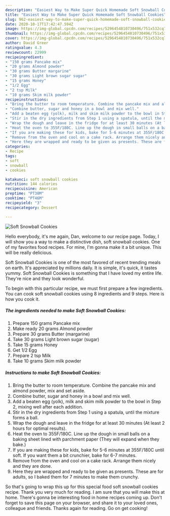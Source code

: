 ```yaml
---
description: "Easiest Way to Make Super Quick Homemade Soft Snowball Cookies"
title: "Easiest Way to Make Super Quick Homemade Soft Snowball Cookies"
slug: 962-easiest-way-to-make-super-quick-homemade-soft-snowball-cookies
date: 2020-10-17T17:42:47.594Z
image: https://img-global.cpcdn.com/recipes/5296454810730496/751x532cq70/soft-snowball-cookies-recipe-main-photo.jpg
thumbnail: https://img-global.cpcdn.com/recipes/5296454810730496/751x532cq70/soft-snowball-cookies-recipe-main-photo.jpg
cover: https://img-global.cpcdn.com/recipes/5296454810730496/751x532cq70/soft-snowball-cookies-recipe-main-photo.jpg
author: David Greer
ratingvalue: 4.3
reviewcount: 22999
recipeingredient:
- "150 grams Pancake mix"
- "20 grams Almond powder"
- "30 grams Butter margarine"
- "30 grams Light brown sugar sugar"
- "15 grams Honey"
- "1/2 Egg"
- "2 tsp Milk"
- "10 grams Skim milk powder"
recipeinstructions:
- "Bring the butter to room temperature. Combine the pancake mix and almond powder, mix and set aside."
- "Combine butter, sugar and honey in a bowl and mix well."
- "Add a beaten egg (yolk), milk and skim milk powder to the bowl in Step 2, mixing well after each addition."
- "Stir in the dry ingredients from Step 1 using a spatula, until the mixture forms a ball."
- "Wrap the dough and leave in the fridge for at least 30 minutes (At least 2 hours for optimal results)."
- "Heat the oven to 355F/180C. Line up the dough in small balls on a baking sheet lined with parchment paper (They will expand when they bake.)"
- "If you are making these for kids, bake for 5-6 minutes at 355F/180C until soft. If you want them a bit crunchier, bake for 6-7 minutes."
- "Remove from the oven and cool on a cake rack. Arrange them nicely and they are done."
- "Here they are wrapped and ready to be given as presents. These are for adults, so I baked them for 7 minutes to make them crunchy."
categories:
- Recipe
tags:
- soft
- snowball
- cookies

katakunci: soft snowball cookies 
nutrition: 144 calories
recipecuisine: American
preptime: "PT30M"
cooktime: "PT46M"
recipeyield: "3"
recipecategory: Dessert

---
```



![Soft Snowball Cookies](https://img-global.cpcdn.com/recipes/5296454810730496/751x532cq70/soft-snowball-cookies-recipe-main-photo.jpg)

Hello everybody, it's me again, Dan, welcome to our recipe page. Today, I will show you a way to make a distinctive dish, soft snowball cookies. One of my favorites food recipes. For mine, I'm gonna make it a bit unique. This will be really delicious.

Soft Snowball Cookies is one of the most favored of recent trending meals on earth. It's appreciated by millions daily. It is simple, it's quick, it tastes yummy. Soft Snowball Cookies is something that I have loved my entire life. They're nice and they look wonderful.




To begin with this particular recipe, we must first prepare a few ingredients. You can cook soft snowball cookies using 8 ingredients and 9 steps. Here is how you cook it.

<!--inarticleads1-->

##### The ingredients needed to make Soft Snowball Cookies:

1. Prepare 150 grams Pancake mix
1. Make ready 20 grams Almond powder
1. Prepare 30 grams Butter (margarine)
1. Take 30 grams Light brown sugar (sugar)
1. Take 15 grams Honey
1. Get 1/2 Egg
1. Prepare 2 tsp Milk
1. Take 10 grams Skim milk powder




<!--inarticleads2-->

##### Instructions to make Soft Snowball Cookies:

1. Bring the butter to room temperature. Combine the pancake mix and almond powder, mix and set aside.
1. Combine butter, sugar and honey in a bowl and mix well.
1. Add a beaten egg (yolk), milk and skim milk powder to the bowl in Step 2, mixing well after each addition.
1. Stir in the dry ingredients from Step 1 using a spatula, until the mixture forms a ball.
1. Wrap the dough and leave in the fridge for at least 30 minutes (At least 2 hours for optimal results).
1. Heat the oven to 355F/180C. Line up the dough in small balls on a baking sheet lined with parchment paper (They will expand when they bake.)
1. If you are making these for kids, bake for 5-6 minutes at 355F/180C until soft. If you want them a bit crunchier, bake for 6-7 minutes.
1. Remove from the oven and cool on a cake rack. Arrange them nicely and they are done.
1. Here they are wrapped and ready to be given as presents. These are for adults, so I baked them for 7 minutes to make them crunchy.




So that's going to wrap this up for this special food soft snowball cookies recipe. Thank you very much for reading. I am sure that you will make this at home. There's gonna be interesting food in home recipes coming up. Don't forget to save this page on your browser, and share it to your loved ones, colleague and friends. Thanks again for reading. Go on get cooking!
